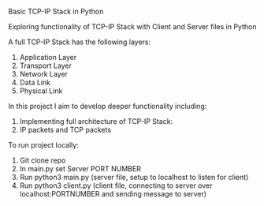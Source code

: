 Basic TCP-IP Stack in Python

Exploring functionality of TCP-IP Stack with Client and Server files in Python

A full TCP-IP Stack has the following layers:
1. Application Layer
2. Transport Layer
3. Network Layer
4. Data Link
5. Physical Link

In this project I aim to develop deeper functionality including:
1. Implementing full architecture of TCP-IP Stack:
2. IP packets and TCP packets

To run project locally:

1. Git clone repo
2. In main.py set Server PORT NUMBER
3. Run python3 main.py (server file, setup to localhost to listen for client)
4. Run python3 client.py (client file, connecting to server over localhost:PORTNUMBER and sending message to server)
